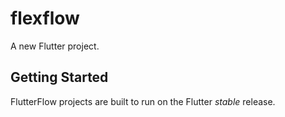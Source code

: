 # flexflow

A new Flutter project.

## Getting Started

FlutterFlow projects are built to run on the Flutter _stable_ release.
